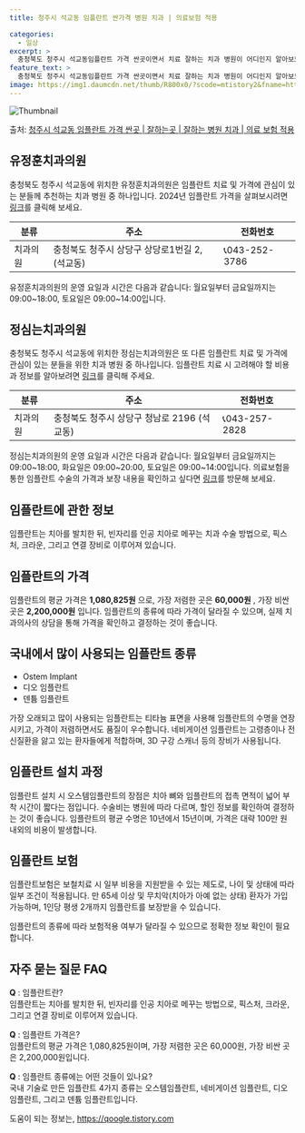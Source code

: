 ```yaml
---
title: 청주시 석교동 임플란트 싼가격 병원 치과 | 의료보험 적용

categories:
  - 일상
excerpt: >
  충청북도 청주시 석교동임플란트 가격 싼곳이면서 치료 잘하는 치과 병원이 어디인지 알아보도록 하겠습니다. 충청북도 청주시 석교동에 위치한 유정훈치과의원 정심는치과의원 순서대로 안내 드리며, 임플란트 치료시 신경써야 할 부분 또한 같이 공유 드리겠습니다.2024년 임플란트 가격 살펴보기 👈 클릭임플란트 평균 가격유정훈치과의원표 내에 있는 전화 번호를 클릭 하시면 유정훈치과의원로 바로 전화 연결 됩니다.분류주소전화번호치과의원충청북도 청주시 상당구 상당로1번길 2, (석교동)📞043-252-3786로 전화하기유정훈치과의원 위치 확인하기 👈 클릭요일운영시간월요일09:00~18:00화요일09:00~18:00수요일09:00~18:00목요일09:00~18:00금요일09:00~18:0..
feature_text: >
  충청북도 청주시 석교동임플란트 가격 싼곳이면서 치료 잘하는 치과 병원이 어디인지 알아보도록 하겠습니다. 충청북도 청주시 석교동에 위치한 유정훈치과의원 정심는치과의원 순서대로 안내 드리며, 임플란트 치료시 신경써야 할 부분 또한 같이 공유 드리겠습니다.2024년 임플란트 가격 살펴보기 👈 클릭임플란트 평균 가격유정훈치과의원표 내에 있는 전화 번호를 클릭 하시면 유정훈치과의원로 바로 전화 연결 됩니다.분류주소전화번호치과의원충청북도 청주시 상당구 상당로1번길 2, (석교동)📞043-252-3786로 전화하기유정훈치과의원 위치 확인하기 👈 클릭요일운영시간월요일09:00~18:00화요일09:00~18:00수요일09:00~18:00목요일09:00~18:00금요일09:00~18:0..
image: https://img1.daumcdn.net/thumb/R800x0/?scode=mtistory2&fname=https%3A%2F%2Fblog.kakaocdn.net%2Fdn%2FbJwu6X%2FbtsGY06lfr9%2FbHYmws1o4DBBkeuP5MUDo0%2Fimg.webp
---
```


![Thumbnail](https://img1.daumcdn.net/thumb/R800x0/?scode=mtistory2&fname=https%3A%2F%2Fblog.kakaocdn.net%2Fdn%2FbJwu6X%2FbtsGY06lfr9%2FbHYmws1o4DBBkeuP5MUDo0%2Fimg.webp)

<p>출처: <a href="https://qoogle.tistory.com/7157" rel="dofollow">청주시 석교동 임플란트 가격 싼곳 | 잘하는곳 | 잘하는 병원 치과 | 의료 보험 적용</a> </p>

## 유정훈치과의원

충청북도 청주시 석교동에 위치한 유정훈치과의원은 임플란트 치료 및 가격에 관심이 있는 분들께 추천하는 치과 병원 중 하나입니다. 2024년
임플란트 가격을 살펴보시려면 [링크](https://qoogle.tistory.com/7157)를 클릭해 보세요.

**분류** | **주소** | **전화번호**  
---|---|---  
치과의원 | 충청북도 청주시 상당구 상당로1번길 2, (석교동) | 📞043-252-3786  
  
유정훈치과의원의 운영 요일과 시간은 다음과 같습니다: 월요일부터 금요일까지는 09:00~18:00, 토요일은 09:00~14:00입니다.



## 정심는치과의원

충청북도 청주시 석교동에 위치한 정심는치과의원은 또 다른 임플란트 치료 및 가격에 관심이 있는 분들을 위한 치과 병원 중 하나입니다.
임플란트 치료 시 고려해야 할 비용과 정보를 알아보려면 [링크](https://qoogle.tistory.com/7157)를 클릭해 주세요.

**분류** | **주소** | **전화번호**  
---|---|---  
치과의원 | 충청북도 청주시 상당구 청남로 2196 (석교동) | 📞043-257-2828  
  
정심는치과의원의 운영 요일과 시간은 다음과 같습니다: 월요일부터 금요일까지는 09:00~18:00, 화요일은 09:00~20:00, 토요일은
09:00~14:00입니다. 의료보험을 통한 임플란트 수술의 가격과 보장 내용을 확인하고 싶다면 [링크](https://qoogle.tistory.com/7157)를 방문해 보세요.



## 임플란트에 관한 정보

임플란트는 치아를 발치한 뒤, 빈자리를 인공 치아로 메꾸는 치과 수술 방법으로, 픽스처, 크라운, 그리고 연결 장비로 이루어져 있습니다.

## 임플란트의 가격

임플란트의 평균 가격은 **1,080,825원** 으로, 가장 저렴한 곳은 **60,000원** , 가장 비싼 곳은
**2,200,000원** 입니다. 임플란트의 종류에 따라 가격이 달라질 수 있으며, 실제 치과의사의 상담을 통해 가격을 확인하고 결정하는
것이 좋습니다.



## 국내에서 많이 사용되는 임플란트 종류

  * Ostem Implant
  * 디오 임플란트
  * 덴튬 임플란트

가장 오래되고 많이 사용되는 임플란트는 티타늄 표면을 사용해 임플란트의 수명을 연장시키고, 가격이 저렴하면서도 품질이 우수합니다. 네비게이션
임플란트는 고령층이나 전신질환을 앓고 있는 환자들에게 적합하며, 3D 구강 스캐너 등의 장비가 사용됩니다.



## 임플란트 설치 과정

임플란트 설치 시 오스템임플란트의 장점은 치아 뼈와 임플란트의 접촉 면적이 넓어 부착 시간이 짧다는 점입니다. 수술비는 병원에 따라 다르며,
할인 정보를 확인하여 결정하는 것이 좋습니다. 임플란트의 평균 수명은 10년에서 15년이며, 가격은 대략 100만 원 내외의 비용이
발생합니다.



## 임플란트 보험

임플란트보험은 보철치료 시 일부 비용을 지원받을 수 있는 제도로, 나이 및 상태에 따라 일부 조건이 적용됩니다. 만 65세 이상 및
무치악(치아가 아예 없는 상태) 환자가 가입 가능하며, 1인당 평생 2개까지 임플란트를 보장받을 수 있습니다.

임플란트의 종류에 따라 보험적용 여부가 달라질 수 있으므로 정확한 정보 확인이 필요합니다.



## 자주 묻는 질문 FAQ

**Q** : 임플란트란?  
임플란트는 치아를 발치한 뒤, 빈자리를 인공 치아로 메꾸는 방법으로, 픽스처, 크라운, 그리고 연결 장비로 이루어져 있습니다.

**Q** : 임플란트 가격은?  
임플란트의 평균 가격은 1,080,825원이며, 가장 저렴한 곳은 60,000원, 가장 비싼 곳은 2,200,000원입니다.

**Q** : 임플란트 종류에는 어떤 것들이 있나요?  
국내 기술로 만든 임플란트 4가지 종류는 오스템임플란트, 네비게이션 임플란트, 디오 임플란트, 그리고 덴튬 임플란트입니다.



 

도움이 되는 정보는, <a href="https://qoogle.tistory.com" rel="dofollow">https://qoogle.tistory.com</a>


